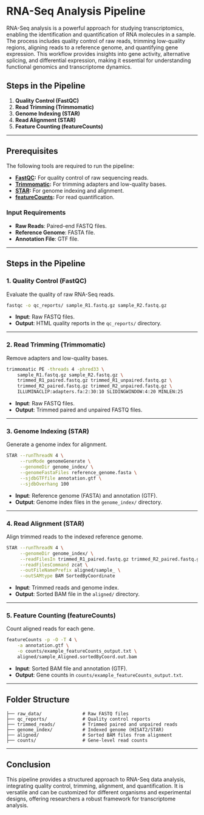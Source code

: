 # RNA-Seq Analysis Pipeline

RNA-Seq analysis is a powerful approach for studying transcriptomics, enabling the identification and quantification of RNA molecules in a sample. The process includes quality control of raw reads, trimming low-quality regions, aligning reads to a reference genome, and quantifying gene expression. This workflow provides insights into gene activity, alternative splicing, and differential expression, making it essential for understanding functional genomics and transcriptome dynamics.

## Steps in the Pipeline

1. **Quality Control (FastQC)**
2. **Read Trimming (Trimmomatic)**
3. **Genome Indexing (STAR)**
4. **Read Alignment (STAR)**
5. **Feature Counting (featureCounts)**

---

## Prerequisites

The following tools are required to run the pipeline:
- **[FastQC](https://www.bioinformatics.babraham.ac.uk/projects/fastqc/):** For quality control of raw sequencing reads.
- **[Trimmomatic](http://www.usadellab.org/cms/?page=trimmomatic):** For trimming adapters and low-quality bases.
- **[STAR](https://github.com/alexdobin/STAR):** For genome indexing and alignment.
- **[featureCounts](http://subread.sourceforge.net):** For read quantification.

### Input Requirements
- **Raw Reads**: Paired-end FASTQ files.
- **Reference Genome**: FASTA file.
- **Annotation File**: GTF file.

---

## Steps in the Pipeline

### 1. Quality Control (FastQC)
Evaluate the quality of raw RNA-Seq reads.
```bash
fastqc -o qc_reports/ sample_R1.fastq.gz sample_R2.fastq.gz
```
- **Input**: Raw FASTQ files.
- **Output**: HTML quality reports in the `qc_reports/` directory.

---

### 2. Read Trimming (Trimmomatic)
Remove adapters and low-quality bases.
```bash
trimmomatic PE -threads 4 -phred33 \
    sample_R1.fastq.gz sample_R2.fastq.gz \
    trimmed_R1_paired.fastq.gz trimmed_R1_unpaired.fastq.gz \
    trimmed_R2_paired.fastq.gz trimmed_R2_unpaired.fastq.gz \
    ILLUMINACLIP:adapters.fa:2:30:10 SLIDINGWINDOW:4:20 MINLEN:25
```
- **Input**: Raw FASTQ files.
- **Output**: Trimmed paired and unpaired FASTQ files.

---

### 3. Genome Indexing (STAR)
Generate a genome index for alignment.
```bash
STAR --runThreadN 4 \
     --runMode genomeGenerate \
     --genomeDir genome_index/ \
     --genomeFastaFiles reference_genome.fasta \
     --sjdbGTFfile annotation.gtf \
     --sjdbOverhang 100
```
- **Input**: Reference genome (FASTA) and annotation (GTF).
- **Output**: Genome index files in the `genome_index/` directory.

---

### 4. Read Alignment (STAR)
Align trimmed reads to the indexed reference genome.
```bash
STAR --runThreadN 4 \
     --genomeDir genome_index/ \
     --readFilesIn trimmed_R1_paired.fastq.gz trimmed_R2_paired.fastq.gz \
     --readFilesCommand zcat \
     --outFileNamePrefix aligned/sample_ \
     --outSAMtype BAM SortedByCoordinate
```
- **Input**: Trimmed reads and genome index.
- **Output**: Sorted BAM file in the `aligned/` directory.

---

### 5. Feature Counting (featureCounts)
Count aligned reads for each gene.
```bash
featureCounts -p -O -T 4 \
    -a annotation.gtf \
    -o counts/example_featureCounts_output.txt \
    aligned/sample_Aligned.sortedByCoord.out.bam
```
- **Input**: Sorted BAM file and annotation (GTF).
- **Output**: Gene counts in `counts/example_featureCounts_output.txt`.

---
## Folder Structure
```plaintext
├── raw_data/               # Raw FASTQ files
├── qc_reports/             # Quality control reports
├── trimmed_reads/          # Trimmed paired and unpaired reads
├── genome_index/           # Indexed genome (HISAT2/STAR)
├── aligned/                # Sorted BAM files from alignment
├── counts/                 # Gene-level read counts
```

---

## Conclusion

This pipeline provides a structured approach to RNA-Seq data analysis, integrating quality control, trimming, alignment, and quantification. It is versatile and can be customized for different organisms and experimental designs, offering researchers a robust framework for transcriptome analysis.
